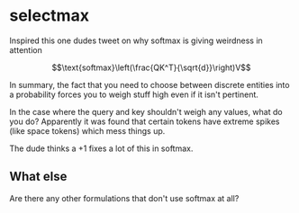 # selectmax

Inspired this one dudes tweet on why softmax is giving weirdness in attention

$$\text{softmax}\left(\frac{QK^T}{\sqrt{d}}\right)V$$

In summary, the fact that you need to choose between discrete entities into a probability forces you to weigh stuff high even if it isn't pertinent.

In the case where the query and key shouldn't weigh any values, what do you do? Apparently it was found that certain tokens have extreme spikes (like space tokens) which mess things up.

The dude thinks a +1 fixes a lot of this in softmax.

## What else

Are there any other formulations that don't use softmax at all?
